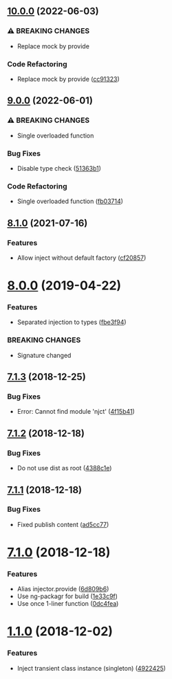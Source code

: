 ## [10.0.0](https://github.com/unlight/inject/compare/v9.0.0...v10.0.0) (2022-06-03)


### ⚠ BREAKING CHANGES

* Replace mock by provide

### Code Refactoring

* Replace mock by provide ([cc91323](https://github.com/unlight/inject/commit/cc91323c0a873fe3bec1160ef135d61822079aa7))

## [9.0.0](https://github.com/unlight/inject/compare/v8.1.0...v9.0.0) (2022-06-01)


### ⚠ BREAKING CHANGES

* Single overloaded function

### Bug Fixes

* Disable type check ([51363b1](https://github.com/unlight/inject/commit/51363b1abd6547af9f1b3d7e2ab0142236db48c7))


### Code Refactoring

* Single overloaded function ([fb03714](https://github.com/unlight/inject/commit/fb037145a398f245c8d4c86e4720203a940ec04c))

## [8.1.0](https://github.com/unlight/inject/compare/v8.0.0...v8.1.0) (2021-07-16)


### Features

* Allow inject without default factory ([cf20857](https://github.com/unlight/inject/commit/cf208574ca34912f566bcbb08ef594112c503d2a))

# [8.0.0](https://github.com/unlight/inject/compare/v7.1.3...v8.0.0) (2019-04-22)


### Features

* Separated injection to types ([fbe3f94](https://github.com/unlight/inject/commit/fbe3f94))


### BREAKING CHANGES

* Signature changed

## [7.1.3](https://github.com/unlight/inject/compare/v7.1.2...v7.1.3) (2018-12-25)


### Bug Fixes

* Error: Cannot find module 'njct' ([4f15b41](https://github.com/unlight/inject/commit/4f15b41))

## [7.1.2](https://github.com/unlight/inject/compare/v7.1.1...v7.1.2) (2018-12-18)


### Bug Fixes

* Do not use dist as root ([4388c1e](https://github.com/unlight/inject/commit/4388c1e))

## [7.1.1](https://github.com/unlight/inject/compare/v7.1.0...v7.1.1) (2018-12-18)


### Bug Fixes

* Fixed publish content ([ad5cc77](https://github.com/unlight/inject/commit/ad5cc77))

# [7.1.0](https://github.com/unlight/inject/compare/v7.0.0...v7.1.0) (2018-12-18)


### Features

* Alias injector.provide ([6d809b6](https://github.com/unlight/inject/commit/6d809b6))
* Use ng-packagr for build ([1e33c9f](https://github.com/unlight/inject/commit/1e33c9f))
* Use once 1-liner function ([0dc4fea](https://github.com/unlight/inject/commit/0dc4fea))

# [1.1.0](https://github.com/unlight/inject/compare/v1.0.1...v1.1.0) (2018-12-02)


### Features

* Inject transient class instance (singleton) ([4922425](https://github.com/unlight/inject/commit/4922425))
